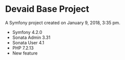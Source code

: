 Devaid Base Project
=======

A Symfony project created on January 9, 2018, 3:35 pm.

* Symfony 4.2.0
* Sonata Admin 3.31
* Sonata User 4.1
* PHP 7.2.13
* New feature